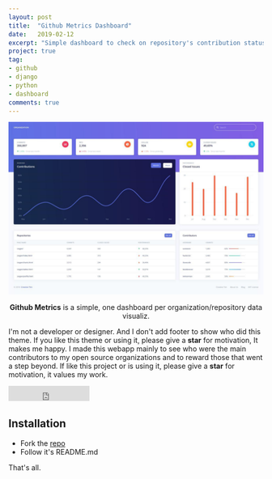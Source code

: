 ```yaml
---
layout: post
title:  "Github Metrics Dashboard"
date:   2019-02-12
excerpt: "Simple dashboard to check on repository's contribution status."
project: true
tag:
- github 
- django
- python
- dashboard
comments: true
---
```


![Github Metrics mock](https://raw.githubusercontent.com/alexandrebarbaruiva/github-metrics/master/img/dashboard-mock.jpg)    
    
<center><b>Github Metrics</b> is a simple, one dashboard per organization/repository data visualiz.</center>	

  I'm not a developer or designer. And I don't add footer to show who did this theme. If you like this theme or using it, please give a **star** for motivation, It makes me happy.	
  I made this webapp mainly to see who were the main contributors to my open source organizations and to reward those that went a step beyond. If like this project or is using it, please give a **star** for motivation, it values my work.

 <iframe src="https://ghbtns.com/github-btn.html?user=alexandrebarbaruiva&repo=github-metrics&type=star&count=true&size=large" frameborder="0" scrolling="0" width="160px" height="30px"></iframe>    	

 ## Installation	
 
* Fork the [repo](https://github.com/TaylanTatli/Moon/fork)	
* Follow it's README.md

 That's all.	



